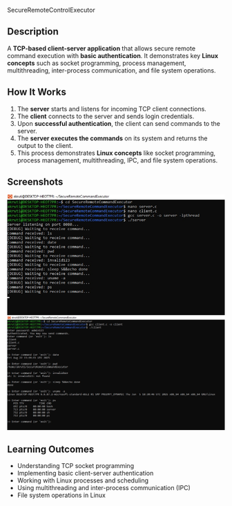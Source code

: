 SecureRemoteControlExecutor

## Description
A **TCP-based client-server application** that allows secure remote command execution with **basic authentication**. It demonstrates key **Linux concepts** such as socket programming, process management, multithreading, inter-process communication, and file system operations.


## How It Works
1. The **server** starts and listens for incoming TCP client connections.  
2. The **client** connects to the server and sends login credentials.  
3. Upon **successful authentication**, the client can send commands to the server.  
4. The **server executes the commands** on its system and returns the output to the client.  
5. This process demonstrates **Linux concepts** like socket programming, process management, multithreading, IPC, and file system operations.


## Screenshots
![Server Screenshot](server.jpg)
![Client Screenshot](client.jpg)


## Learning Outcomes
- Understanding TCP socket programming  
- Implementing basic client-server authentication  
- Working with Linux processes and scheduling  
- Using multithreading and inter-process communication (IPC)  
- File system operations in Linux
